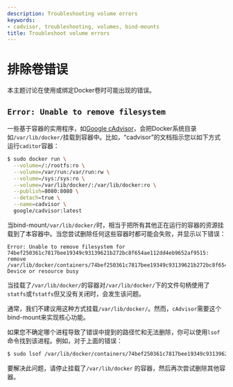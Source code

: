 ```yaml
---
description: Troubleshooting volume errors
keywords:
- cadvisor, troubleshooting, volumes, bind-mounts
title: Troubleshoot volume errors
---
```


# 排除卷错误

本主题讨论在使用或绑定Docker卷时可能出现的错误。

## `Error: Unable to remove filesystem`

一些基于容器的实用程序，如[Google cAdvisor](https://github.com/google/cadvisor)，会把Docker系统目录如`/var/lib/docker/`挂载到容器中。比如，“cadvisor”的文档指示您以如下方式运行`caditor`容器：

```bash
$ sudo docker run \
  --volume=/:/rootfs:ro \
  --volume=/var/run:/var/run:rw \
  --volume=/sys:/sys:ro \
  --volume=/var/lib/docker/:/var/lib/docker:ro \
  --publish=8080:8080 \
  --detach=true \
  --name=cadvisor \
  google/cadvisor:latest
```

当bind-mount`/var/lib/docker/`时，相当于把所有其他正在运行的容器的资源挂载到了本容器中。当您尝试删除任何这些容器时都可能会失败，并显示以下错误：

```none
Error: Unable to remove filesystem for
74bef250361c7817bee19349c93139621b272bc8f654ae112dd4eb9652af9515:
remove /var/lib/docker/containers/74bef250361c7817bee19349c93139621b272bc8f654ae112dd4eb9652af9515/shm:
Device or resource busy
```

当挂载了`/var/lib/docker/`的容器对`/var/lib/docker/`下的文件句柄使用了`statfs`或`fstatfs`但又没有关闭时，会发生该问题。 

通常，我们不建议用这种方式挂载`/var/lib/docker/`。然而，`cAdvisor`需要这个bind-mount来实现核心功能。

如果您不确定哪个进程导致了错误中提到的路径忙和无法删除，你可以使用`lsof`命令找到该进程。例如，对于上面的错误：

```bash
$ sudo lsof /var/lib/docker/containers/74bef250361c7817bee19349c93139621b272bc8f654ae112dd4eb9652af9515/shm
```

要解决此问题，请停止挂载了`/var/lib/docker` 的容器，然后再次尝试删除其他容器。

